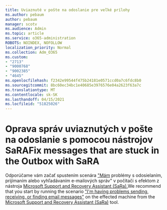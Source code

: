 ```yaml
---
title: Uviaznuté v pošte na odoslanie pre veľké prílohy
ms.author: pebaum
author: pebaum
manager: scotv
ms.audience: Admin
ms.topic: article
ms.service: o365-administration
ROBOTS: NOINDEX, NOFOLLOW
localization_priority: Normal
ms.collection: Adm_O365
ms.custom:
- "2713"
- "9000768"
- "9002385"
- "4645"
ms.openlocfilehash: f2342e99544f475b24181e0571ccd0a7c6fdc8b0
ms.sourcegitcommit: 8bc60ec34bc1e40685e3976576e04a2623f63a7c
ms.translationtype: MT
ms.contentlocale: sk-SK
ms.lasthandoff: 04/15/2021
ms.locfileid: "51825026"
---
```

# <a name="fix-messages-that-are-stuck-in-the-outbox-with-sara"></a><span data-ttu-id="c93f3-102">Oprava správ uviaznutých v pošte na odoslanie s pomocou nástrojov SaRA</span><span class="sxs-lookup"><span data-stu-id="c93f3-102">Fix messages that are stuck in the Outbox with SaRA</span></span>

<span data-ttu-id="c93f3-103">Odporúčame vám začať spustením scenára ["Mám](https://aka.ms/SaRA-OutlookSendReceive) problémy s odosielaním, prijímaním alebo vyhľadávaním e-mailových správ" v počítači s efektom z nástroja [Microsoft Support and Recovery Assistant (SaRa).](https://diagnostics.office.com/#/)</span><span class="sxs-lookup"><span data-stu-id="c93f3-103">We recommend that you start by running the scenario ["I'm having problems sending, receiving, or finding email messages"](https://aka.ms/SaRA-OutlookSendReceive) on the effected machine from the [Microsoft Support and Recovery Assistant (SaRa)](https://diagnostics.office.com/#/) tool.</span></span>
